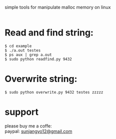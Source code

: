 simple tools for manipulate malloc memory on linux
<br><br>

# Read and find string:
`$ cd example`<br>
`$ ./a.out testes`<br>
`$ ps aux | grep a.out`<br>
`$ sudo python readfind.py 9432`<br>

# Overwrite string:
`$ sudo python overwrite.py 9432 testes zzzzz`

# support
please buy me a coffe:<br>
paypal: sunjangyo12@gmail.com
